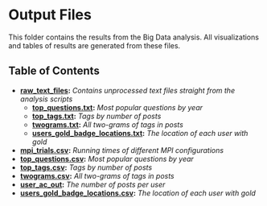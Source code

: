 # Output Files

This folder contains the results from the Big Data analysis. All visualizations and tables of results are generated from these files.

## Table of Contents
- **[raw_text_files](raw_text_files):** *Contains unprocessed text files straight from the analysis scripts*
    - **[top_questions.txt](raw_text_files/top_questions.txt):** *Most popular questions by year*
    - **[top_tags.txt](raw_text_files/top_tags.txt):** *Tags by number of posts*
    - **[twograms.txt](raw_text_files/twograms.txt):** *All two-grams of tags in posts*
    - **[users_gold_badge_locations.txt](raw_text_files/users_gold_badge_locations.txt):** *The location of each user with gold*
- **[mpi_trials.csv](mpi_trials.csv):** *Running times of different MPI configurations*
- **[top_questions.csv](top_questions.csv):** *Most popular questions by year*
- **[top_tags.csv](top_tags.csv):** *Tags by number of posts*
- **[twograms.csv](twograms.csv):** *All two-grams of tags in posts*
- **[user_ac_out](user_ac_out.csv):** *The number of posts per user*
- **[users_gold_badge_locations.csv](users_gold_badge_locations.csv):** *The location of each user with gold*
